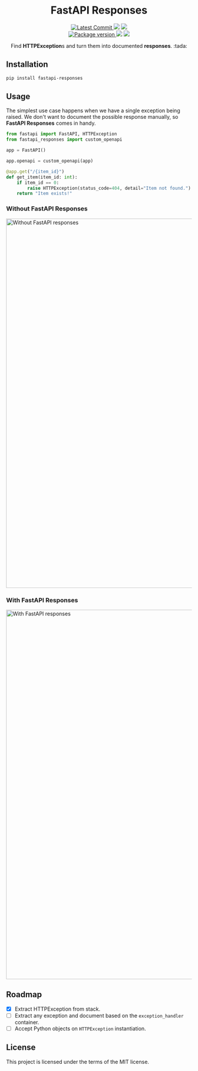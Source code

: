 <h1 align="center">
    <strong>FastAPI Responses</strong>
</h1>
<p align="center">
    <a href="https://github.com/Kludex/fastapi-responses" target="_blank">
        <img src="https://img.shields.io/github/last-commit/Kludex/fastapi-responses" alt="Latest Commit">
    </a>
        <img src="https://img.shields.io/github/workflow/status/Kludex/fastapi-responses/Test">
        <img src="https://img.shields.io/codecov/c/github/Kludex/fastapi-responses">
    <br />
    <a href="https://pypi.org/project/fastapi-responses" target="_blank">
        <img src="https://img.shields.io/pypi/v/fastapi-responses" alt="Package version">
    </a>
    <img src="https://img.shields.io/pypi/pyversions/fastapi-responses">
    <img src="https://img.shields.io/github/license/Kludex/fastapi-responses">
</p>

<p align="center">
    Find <b>HTTPException</b>s and turn them into documented <b>responses</b>. :tada:
</p>

## Installation

``` bash
pip install fastapi-responses
```

## Usage

The simplest use case happens when we have a single exception being raised. We don't want to document the possible response manually, so **FastAPI Responses** comes in handy.

``` python
from fastapi import FastAPI, HTTPException
from fastapi_responses import custom_openapi

app = FastAPI()

app.openapi = custom_openapi(app)

@app.get("/{item_id}")
def get_item(item_id: int):
    if item_id == 0:
        raise HTTPException(status_code=404, detail="Item not found.")
    return "Item exists!"
```

### Without FastAPI Responses

<img src="./assets/without.jpg" width="1000" title="Without FastAPI responses">

### With FastAPI Responses

<img src="./assets/with.jpg" width="1000" title="With FastAPI responses">

## Roadmap

- [X] Extract HTTPException from stack.
- [ ] Extract any exception and document based on the `exception_handler` container.
- [ ] Accept Python objects on `HTTPException` instantiation.

## License

This project is licensed under the terms of the MIT license.

